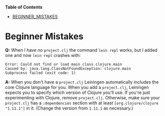 <!-- START doctoc generated TOC please keep comment here to allow auto update -->
<!-- DON'T EDIT THIS SECTION, INSTEAD RE-RUN doctoc TO UPDATE -->
**Table of Contents**

- [BEGINNER_MISTAKES](#beginner_mistakes)

<!-- END doctoc generated TOC please keep comment here to allow auto update -->

# Beginner Mistakes

**Q:** When I have no `project.clj` the command `lein repl` works, but I
       added one and now `lein repl` crashes with:
```
Error: Could not find or load main class clojure.main
Caused by: java.lang.ClassNotFoundException: clojure.main
Subprocess failed (exit code: 1)
```
**A:** When you don't have a `project.clj` Leiningen automatically includes
      the core Clojure language for you.  When you add a `project.clj`,
      Leiningen expects you to specify which version of Clojure you'll
      use. If you're just experimenting with Clojure, remove `project.clj`.
      Otherwise, make sure your `project.clj` has a `:dependencies` section
      with at least `[org.clojure/clojure "1.11.1"]` in it. (Change the version
      from `1.11.1` as necessary.)

